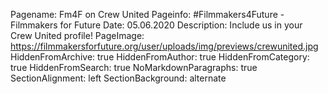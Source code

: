 Pagename: Fm4F on Crew United
Pageinfo: #Filmmakers4Future - Filmmakers for Future
Date: 05.06.2020
Description: Include us in your Crew United profile!
PageImage: https://filmmakersforfuture.org/user/uploads/img/previews/crewunited.jpg
HiddenFromArchive: true
HiddenFromAuthor: true
HiddenFromCategory: true
HiddenFromSearch: true
NoMarkdownParagraphs: true
SectionAlignment: left
SectionBackground: alternate
